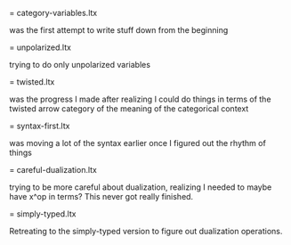 = category-variables.ltx

was the first attempt to write stuff down from the beginning

= unpolarized.ltx

trying to do only unpolarized variables

= twisted.ltx

was the progress I made after realizing I could do things in terms of
the twisted arrow category of the meaning of the categorical context

= syntax-first.ltx

was moving a lot of the syntax earlier once I figured out the rhythm
of things

= careful-dualization.ltx

trying to be more careful about dualization, realizing I needed to
maybe have x^op in terms? This never got really finished.

= simply-typed.ltx

Retreating to the simply-typed version to figure out dualization operations.